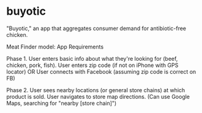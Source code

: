 buyotic
=======

"Buyotic," an app that aggregates consumer demand for antibiotic-free chicken.


Meat Finder model: App Requirements

Phase 1.
User enters basic info about what they're looking for (beef, chicken, pork, fish).
User enters zip code (if not on iPhone with GPS locator) OR
User connects with Facebook (assuming zip code is correct on FB)

Phase 2.
User sees nearby locations (or general store chains) at which product is sold. User navigates to store map directions. (Can use Google Maps, searching for "nearby [store chain]")

